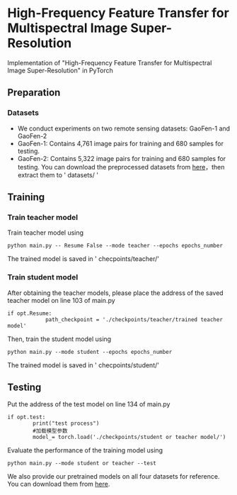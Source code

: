 # High-Frequency Feature Transfer for Multispectral Image Super-Resolution


Implementation of "High-Frequency Feature Transfer for Multispectral Image Super-Resolution" in PyTorch
## Preparation

### Datasets
* We conduct experiments on two remote sensing datasets: GaoFen-1 and GaoFen-2
* GaoFen-1: Contains 4,761 image pairs for training and 680 samples for testing.
* GaoFen-2: Contains 5,322 image pairs for training and 680 samples for testing.
You can download the preprocessed datasets from [here](http://www.baidu.com/)，then extract them to  ' datasets/ '
## Training

### Train teacher model
Train teacher model using
```
python main.py -- Resume False --mode teacher --epochs epochs_number
```
The trained model is saved in ' checpoints/teacher/'
### Train student model
After obtaining the teacher models, please place the address of the saved teacher model on line 103 of main.py
```
if opt.Resume:
            path_checkpoint = './checkpoints/teacher/trained teacher model'
```
Then, train the student model using
```
python main.py --mode student --epochs epochs_number
```
The trained model is saved in ' checpoints/student/'
## Testing
Put the address of the test model on line 134 of main.py
```
if opt.test:
        print("test process")
        #加载模型参数
        model_= torch.load('./checkpoints/student or teacher model/')
```
Evaluate the performance of the training model using
```
python main.py --mode student or teacher --test
```
We also provide our pretrained models on all four datasets for reference. You can download them from [here](http://www.baidu.com/).


